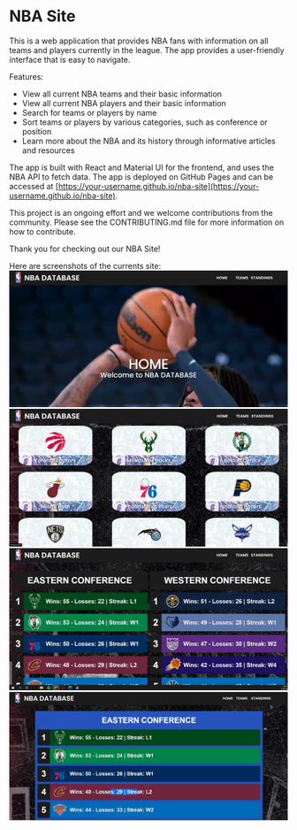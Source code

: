 # NBA Site

This is a web application that provides NBA fans with information on all teams and players currently in the league. The app provides a user-friendly interface that is easy to navigate.

Features:
- View all current NBA teams and their basic information
- View all current NBA players and their basic information
- Search for teams or players by name
- Sort teams or players by various categories, such as conference or position
- Learn more about the NBA and its history through informative articles and resources

The app is built with React and Material UI for the frontend, and uses the NBA API to fetch data. The app is deployed on GitHub Pages and can be accessed at [https://your-username.github.io/nba-site](https://your-username.github.io/nba-site).

This project is an ongoing effort and we welcome contributions from the community. Please see the CONTRIBUTING.md file for more information on how to contribute.

Thank you for checking out our NBA Site!

Here are screenshots of the currents site:
![Home](nba-site/src/assets/Img/Home_screenshot.png)
![Teams](nba-site/src/assets/Img/Teams_screenshot.png)
![Standings](nba-site/src/assets/Img/Standings_screenshot.png)
![New Standings](nba-site/src/assets/Img/Standings_screenshot_1.png)